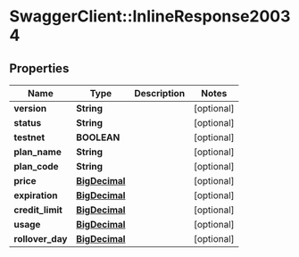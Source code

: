 # SwaggerClient::InlineResponse20034

## Properties
Name | Type | Description | Notes
------------ | ------------- | ------------- | -------------
**version** | **String** |  | [optional] 
**status** | **String** |  | [optional] 
**testnet** | **BOOLEAN** |  | [optional] 
**plan_name** | **String** |  | [optional] 
**plan_code** | **String** |  | [optional] 
**price** | [**BigDecimal**](BigDecimal.md) |  | [optional] 
**expiration** | [**BigDecimal**](BigDecimal.md) |  | [optional] 
**credit_limit** | [**BigDecimal**](BigDecimal.md) |  | [optional] 
**usage** | [**BigDecimal**](BigDecimal.md) |  | [optional] 
**rollover_day** | [**BigDecimal**](BigDecimal.md) |  | [optional] 

